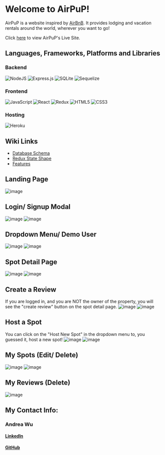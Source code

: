 # Welcome to AirPuP!

AirPuP is a website inspired by [AirBnB](https://airbnb.com/). It provides lodging and vacation rentals around the world, wherever you want to go!

Click [here](https://andrea-airbnb.herokuapp.com/) to view AirPuP's Live Site.

## Languages, Frameworks, Platforms and Libraries

### Backend

![NodeJS](https://img.shields.io/badge/node.js-6DA55F?style=for-the-badge&logo=node.js&logoColor=white) ![Express.js](https://img.shields.io/badge/express.js-%23404d59.svg?style=for-the-badge&logo=express&logoColor=%2361DAFB) ![SQLite](https://img.shields.io/badge/sqlite-%2307405e.svg?style=for-the-badge&logo=sqlite&logoColor=white) ![Sequelize](https://img.shields.io/badge/Sequelize-52B0E7?style=for-the-badge&logo=Sequelize&logoColor=white)

### Frontend

![JavaScript](https://img.shields.io/badge/javascript-%23323330.svg?style=for-the-badge&logo=javascript&logoColor=%23F7DF1E) ![React](https://img.shields.io/badge/react-%2320232a.svg?style=for-the-badge&logo=react&logoColor=%2361DAFB) ![Redux](https://img.shields.io/badge/redux-%23593d88.svg?style=for-the-badge&logo=redux&logoColor=white) ![HTML5](https://img.shields.io/badge/html5-%23E34F26.svg?style=for-the-badge&logo=html5&logoColor=white) ![CSS3](https://img.shields.io/badge/css3-%231572B6.svg?style=for-the-badge&logo=css3&logoColor=white)

### Hosting

![Heroku](https://img.shields.io/badge/heroku-%23430098.svg?style=for-the-badge&logo=heroku&logoColor=white)

## Wiki Links

- [Database Schema](https://github.com/andreazwu/AirPuP/wiki/Database-Schema)
- [Redux State Shape](https://github.com/andreazwu/AirPuP/wiki/Redux-State-Shape)
- [Features](https://github.com/andreazwu/AirPuP/wiki/Feature-List)

## Landing Page
![image](https://user-images.githubusercontent.com/17817050/197360283-0b77f1b6-c2a9-4c01-8518-a393504e5d25.png)

## Login/ Signup Modal
![image](https://user-images.githubusercontent.com/17817050/197360341-786a4a7f-ae94-45d1-b764-12dbb7b7e213.png)
![image](https://user-images.githubusercontent.com/17817050/197360352-1ffb3698-eded-4a89-a8ef-d308e098980b.png)

## Dropdown Menu/ Demo User
![image](https://user-images.githubusercontent.com/17817050/197360410-30da9527-e501-494c-a34b-c7b473d3e63d.png)
![image](https://user-images.githubusercontent.com/17817050/197360423-676cccaa-f215-4ba2-99ea-210bdbec6e5d.png)

## Spot Detail Page
![image](https://user-images.githubusercontent.com/17817050/197360469-06f41448-2378-4486-b476-5f964f6fe5e8.png)
![image](https://user-images.githubusercontent.com/17817050/197360483-959c8035-9cbf-4d19-bbcd-0db3a4638365.png)

## Create a Review
If you are logged in, and you are NOT the owner of the property, you will see the "create review" button on the spot detail page.
![image](https://user-images.githubusercontent.com/17817050/197360565-4d8aea52-53ae-4174-b024-13438aac164d.png)
![image](https://user-images.githubusercontent.com/17817050/197360575-404fa39f-7165-49c6-97c2-2b11a4e4d970.png)

## Host a Spot
You can click on the "Host New Spot" in the dropdown menu to, you guessed it, host a new spot!
![image](https://user-images.githubusercontent.com/17817050/197360664-5f3f07ad-6e9d-48fa-97b5-6dfb37f6b106.png)
![image](https://user-images.githubusercontent.com/17817050/197360680-fe467cda-5ae5-46bb-9fc9-b161b939e46c.png)

## My Spots (Edit/ Delete)
![image](https://user-images.githubusercontent.com/17817050/197360691-464cf7f8-d045-473f-9cc9-c29620349631.png)
![image](https://user-images.githubusercontent.com/17817050/197360700-04c16389-79e7-42bc-8f5f-34e3c6154aed.png)

## My Reviews (Delete)
![image](https://user-images.githubusercontent.com/17817050/197360729-aabf9f66-3167-44f1-a3cb-49d1e0fa0bb8.png)

## My Contact Info:

### Andrea Wu

#### [LinkedIn](https://www.linkedin.com/in/andreazwu/)

#### [GitHub](https://github.com/andreazwu)
